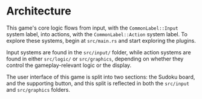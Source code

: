 # Architecture

This game's core logic flows from input, with the `CommonLabel::Input` system label, into actions, with the `CommonLabel::Action` system label.
To explore these systems, begin at `src/main.rs` and start exploring the plugins.

Input systems are found in the `src/input/` folder, while action systems are found in either `src/logic/` or `src/graphics`, depending on whether they control the gameplay-relevant logic or the display.

The user interface of this game is split into two sections: the Sudoku board, and the supporting button, and this split is reflected in both the `src/input` and `src/graphics` folders.

